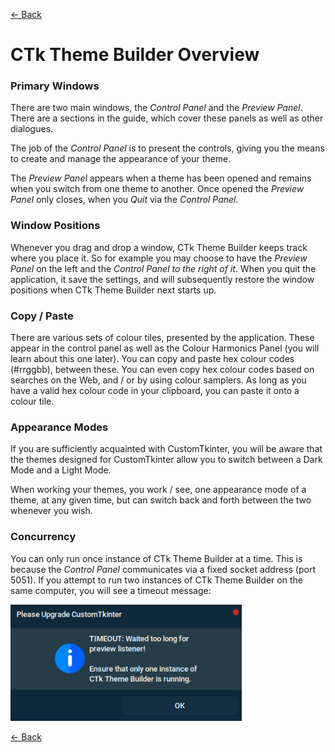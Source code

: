 [<- Back](user_guide.md)
# CTk Theme Builder Overview

### Primary Windows
There are two main windows, the *Control Panel* and the *Preview Panel*. There are a sections in the guide, which cover these panels as well as other dialogues.

The job of the *Control Panel* is to present the controls, giving you the means to create and manage the appearance of your theme. 

The *Preview Panel* appears when a theme has been opened and remains when you switch from one theme to another. Once opened the *Preview Panel* only closes, when you *Quit* via the *Control Panel*.

### Window Positions
Whenever you drag and drop a window, CTk Theme Builder keeps track where you place it. So for example you may choose to have the *Preview Panel* on the left and the *Control Panel to the right of it*. When you quit the application, it save the settings, and will subsequently restore the window positions when CTk Theme Builder next starts up.

### Copy / Paste
There are various sets of colour tiles, presented by the application. These appear in the control panel as well as the Colour Harmonics Panel (you will learn about this one later). You can copy and paste hex colour codes (#rrggbb), between these. You can even copy hex colour codes based on searches on the Web, and / or by using colour samplers. As long as you have a valid hex colour code in your clipboard, you can paste it onto a colour tile.

### Appearance Modes
If you are sufficiently acquainted with CustomTkinter, you will be aware that the themes designed for CustomTkinter allow you to switch between a Dark Mode and a Light Mode.

When working your themes, you work / see, one appearance mode of a theme, at any given time, but can switch back and forth between the two whenever you wish.

### Concurrency
You can only run once instance of CTk Theme Builder at a time. This is because the *Control Panel* communicates via a fixed socket address (port 5051). If you attempt to run two instances of CTk Theme Builder on the same computer, you will see a timeout message:

![timeout](timeout.png)

[<- Back](user_guide.md)